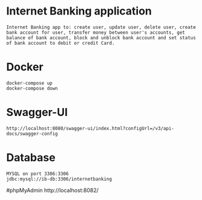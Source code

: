 # Internet Banking application
    Internet Banking app to: create user, update user, delete user, create bank account for user, transfer money between user's accounts, get balance of bank account, block and unblock bank account and set status of bank account to debit or credit Card.
# Docker
    docker-compose up
    docker-compose down
# Swagger-UI
    http://localhost:8080/swagger-ui/index.html?configUrl=/v3/api-docs/swagger-config
# Database
    MYSQL on port 3306:3306
    jdbc:mysql://ib-db:3306/internetbanking
#phpMyAdmin
    http://localhost:8082/
